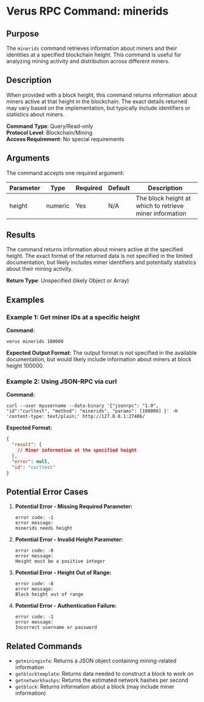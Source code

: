 # Verus RPC Command: minerids

## Purpose
The `minerids` command retrieves information about miners and their identities at a specified blockchain height. This command is useful for analyzing mining activity and distribution across different miners.

## Description
When provided with a block height, this command returns information about miners active at that height in the blockchain. The exact details returned may vary based on the implementation, but typically include identifiers or statistics about miners.

**Command Type**: Query/Read-only  
**Protocol Level**: Blockchain/Mining  
**Access Requirement**: No special requirements

## Arguments
The command accepts one required argument:

| Parameter | Type | Required | Default | Description |
|-----------|------|----------|---------|-------------|
| height | numeric | Yes | N/A | The block height at which to retrieve miner information |

## Results
The command returns information about miners active at the specified height. The exact format of the returned data is not specified in the limited documentation, but likely includes miner identifiers and potentially statistics about their mining activity.

**Return Type**: Unspecified (likely Object or Array)

## Examples

### Example 1: Get miner IDs at a specific height

**Command:**
```
verus minerids 100000
```

**Expected Output Format:**
The output format is not specified in the available documentation, but would likely include information about miners at block height 100000.

### Example 2: Using JSON-RPC via curl

**Command:**
```
curl --user myusername --data-binary '{"jsonrpc": "1.0", "id":"curltest", "method": "minerids", "params": [100000] }' -H 'content-type: text/plain;' http://127.0.0.1:27486/
```

**Expected Format:**
```json
{
  "result": {
    // Miner information at the specified height
  },
  "error": null,
  "id": "curltest"
}
```

## Potential Error Cases

1. **Potential Error - Missing Required Parameter:**
   ```
   error code: -1
   error message:
   minerids needs height
   ```

2. **Potential Error - Invalid Height Parameter:**
   ```
   error code: -8
   error message:
   Height must be a positive integer
   ```

3. **Potential Error - Height Out of Range:**
   ```
   error code: -8
   error message:
   Block height out of range
   ```

4. **Potential Error - Authentication Failure:**
   ```
   error code: -1
   error message:
   Incorrect username or password
   ```

## Related Commands
- `getmininginfo`: Returns a JSON object containing mining-related information
- `getblocktemplate`: Returns data needed to construct a block to work on
- `getnetworkhashps`: Returns the estimated network hashes per second
- `getblock`: Returns information about a block (may include miner information)
